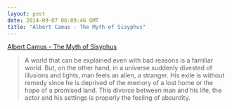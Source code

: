 ```yaml
---
layout: post
date: 2014-09-07 06:09:46 GMT
title: "Albert Camus - The Myth of Sisyphus"
---
```

<a href="http://www.amazon.in/gp/product/0141023996/ref=as_li_tl?ie=UTF8&camp=3626&creative=24822&creativeASIN=0141023996&linkCode=as2&tag=arpstum-21">Albert Camus - The Myth of Sisyphus</a><img src="http://ir-in.amazon-adsystem.com/e/ir?t=arpstum-21&l=as2&o=31&a=0141023996" width="1" height="1" border="0" alt="" style="border:none !important; margin:0px !important;" />

<blockquote>A world that can be explained even with bad reasons is a familiar world. But, on the other hand, in a universe suddenly divested of illusions and lights, man feels an alien, a stranger. His exile is without remedy since he is deprived of the memory of a lost home or the hope of a promised land. This divorce between man and his life, the actor and his settings is properly the feeling of absurdity.</blockquote>